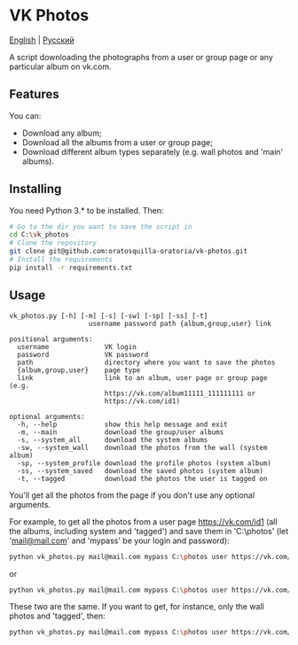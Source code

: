 # VK Photos

[English](https://github.com/oratosquilla-oratoria/vk-photos/blob/master/README.md) | [Русский](https://github.com/oratosquilla-oratoria/vk-photos/blob/master/README.ru.md)

A script downloading the photographs from a user or group page or any particular album on vk.com.

## Features

You can:

* Download any album;
* Download all the albums from a user or group page;
* Download different album types separately (e.g. wall photos and 'main' albums).

## Installing

You need Python 3.* to be installed. Then:

```bash
# Go to the dir you want to save the script in
cd C:\vk_photos
# Clone the repository
git clone git@github.com:oratosquilla-oratoria/vk-photos.git
# Install the requirements
pip install -r requirements.txt
```

## Usage

```
vk_photos.py [-h] [-m] [-s] [-sw] [-sp] [-ss] [-t]
                    username password path {album,group,user} link

positional arguments:
  username              VK login
  password              VK password
  path                  directory where you want to save the photos
  {album,group,user}    page type
  link                  link to an album, user page or group page (e.g.
                        https://vk.com/album11111_111111111 or
                        https://vk.com/id1)

optional arguments:
  -h, --help            show this help message and exit
  -m, --main            download the group/user albums
  -s, --system_all      download the system albums
  -sw, --system_wall    download the photos from the wall (system album)
  -sp, --system_profile download the profile photos (system album)
  -ss, --system_saved   download the saved photos (system album)
  -t, --tagged          download the photos the user is tagged on
```

You'll get all the photos from the page if you don't use any optional arguments.

For example, to get all the photos from a user page https://vk.com/id1 (all the albums,
including system and 'tagged') and save them in 'C:\photos' (let 'mail@mail.com' and 'mypass'
be your login and password):
```bash
python vk_photos.py mail@mail.com mypass C:\photos user https://vk.com/id1
```
or
```bash
python vk_photos.py mail@mail.com mypass C:\photos user https://vk.com/id1 -m -s -t
```
These two are the same.
If you want to get, for instance, only the wall photos and 'tagged', then:
```bash
python vk_photos.py mail@mail.com mypass C:\photos user https://vk.com/id1 -sw -t
```
